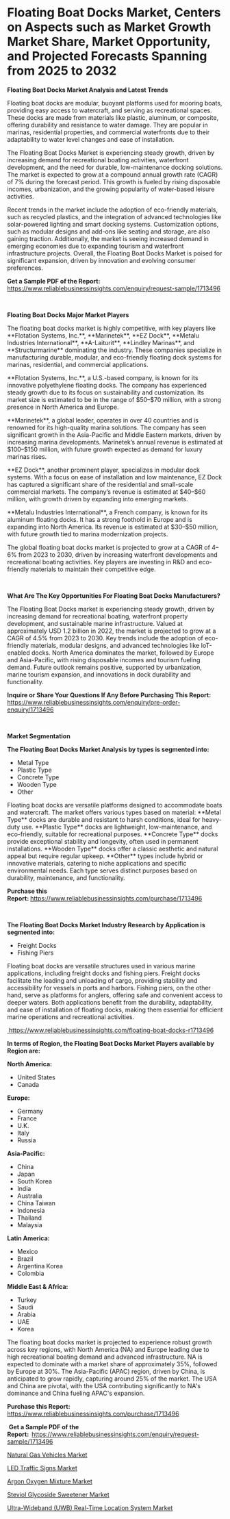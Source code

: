 <p><h1>Floating Boat Docks Market, Centers on Aspects such as Market Growth Market Share, Market Opportunity, and Projected Forecasts Spanning from 2025 to 2032</h1></p><p><strong>Floating Boat Docks Market Analysis and Latest Trends</strong></p>
<p><p>Floating boat docks are modular, buoyant platforms used for mooring boats, providing easy access to watercraft, and serving as recreational spaces. These docks are made from materials like plastic, aluminum, or composite, offering durability and resistance to water damage. They are popular in marinas, residential properties, and commercial waterfronts due to their adaptability to water level changes and ease of installation.</p><p>The Floating Boat Docks Market is experiencing steady growth, driven by increasing demand for recreational boating activities, waterfront development, and the need for durable, low-maintenance docking solutions. The market is expected to grow at a compound annual growth rate (CAGR) of 7% during the forecast period. This growth is fueled by rising disposable incomes, urbanization, and the growing popularity of water-based leisure activities.</p><p>Recent trends in the market include the adoption of eco-friendly materials, such as recycled plastics, and the integration of advanced technologies like solar-powered lighting and smart docking systems. Customization options, such as modular designs and add-ons like seating and storage, are also gaining traction. Additionally, the market is seeing increased demand in emerging economies due to expanding tourism and waterfront infrastructure projects. Overall, the Floating Boat Docks Market is poised for significant expansion, driven by innovation and evolving consumer preferences.</p></p>
<p><strong>Get a Sample PDF of the Report:&nbsp;</strong> <a href="https://www.reliablebusinessinsights.com/enquiry/request-sample/1713496?utm_campaign=1117&utm_medium=2&utm_source=Github&utm_content=ia&utm_term=22012025&utm_id=floating-boat-docks">https://www.reliablebusinessinsights.com/enquiry/request-sample/1713496</a></p>
<p>&nbsp;</p>
<p><strong>Floating Boat Docks Major Market Players</strong></p>
<p><p>The floating boat docks market is highly competitive, with key players like **Flotation Systems, Inc.**, **Marinetek**, **EZ Dock**, **Metalu Industries International**, **A-Laiturit**, **Lindley Marinas**, and **Structurmarine** dominating the industry. These companies specialize in manufacturing durable, modular, and eco-friendly floating dock systems for marinas, residential, and commercial applications.</p><p>**Flotation Systems, Inc.**, a U.S.-based company, is known for its innovative polyethylene floating docks. The company has experienced steady growth due to its focus on sustainability and customization. Its market size is estimated to be in the range of $50–$70 million, with a strong presence in North America and Europe.</p><p>**Marinetek**, a global leader, operates in over 40 countries and is renowned for its high-quality marina solutions. The company has seen significant growth in the Asia-Pacific and Middle Eastern markets, driven by increasing marina developments. Marinetek’s annual revenue is estimated at $100–$150 million, with future growth expected as demand for luxury marinas rises.</p><p>**EZ Dock**, another prominent player, specializes in modular dock systems. With a focus on ease of installation and low maintenance, EZ Dock has captured a significant share of the residential and small-scale commercial markets. The company’s revenue is estimated at $40–$60 million, with growth driven by expanding into emerging markets.</p><p>**Metalu Industries International**, a French company, is known for its aluminum floating docks. It has a strong foothold in Europe and is expanding into North America. Its revenue is estimated at $30–$50 million, with future growth tied to marina modernization projects.</p><p>The global floating boat docks market is projected to grow at a CAGR of 4–6% from 2023 to 2030, driven by increasing waterfront developments and recreational boating activities. Key players are investing in R&D and eco-friendly materials to maintain their competitive edge.</p></p>
<p>&nbsp;</p>
<p><strong>What Are The Key Opportunities For Floating Boat Docks Manufacturers?</strong></p>
<p><p>The Floating Boat Docks market is experiencing steady growth, driven by increasing demand for recreational boating, waterfront property development, and sustainable marine infrastructure. Valued at approximately USD 1.2 billion in 2022, the market is projected to grow at a CAGR of 4.5% from 2023 to 2030. Key trends include the adoption of eco-friendly materials, modular designs, and advanced technologies like IoT-enabled docks. North America dominates the market, followed by Europe and Asia-Pacific, with rising disposable incomes and tourism fueling demand. Future outlook remains positive, supported by urbanization, marine tourism expansion, and innovations in dock durability and functionality.</p></p>
<p><strong>Inquire or Share Your Questions If Any Before Purchasing This Report:</strong> <a href="https://www.reliablebusinessinsights.com/enquiry/pre-order-enquiry/1713496?utm_campaign=1117&utm_medium=2&utm_source=Github&utm_content=ia&utm_term=22012025&utm_id=floating-boat-docks">https://www.reliablebusinessinsights.com/enquiry/pre-order-enquiry/1713496</a></p>
<p>&nbsp;</p>
<p><strong>Market Segmentation</strong></p>
<p><strong>The Floating Boat Docks Market Analysis by types is segmented into:</strong></p>
<p><ul><li>Metal Type</li><li>Plastic Type</li><li>Concrete Type</li><li>Wooden Type</li><li>Other</li></ul></p>
<p><p>Floating boat docks are versatile platforms designed to accommodate boats and watercraft. The market offers various types based on material: **Metal Type** docks are durable and resistant to harsh conditions, ideal for heavy-duty use. **Plastic Type** docks are lightweight, low-maintenance, and eco-friendly, suitable for recreational purposes. **Concrete Type** docks provide exceptional stability and longevity, often used in permanent installations. **Wooden Type** docks offer a classic aesthetic and natural appeal but require regular upkeep. **Other** types include hybrid or innovative materials, catering to niche applications and specific environmental needs. Each type serves distinct purposes based on durability, maintenance, and functionality.</p></p>
<p><strong>Purchase this Report:&nbsp;</strong><a href="https://www.reliablebusinessinsights.com/purchase/1713496?utm_campaign=1117&utm_medium=2&utm_source=Github&utm_content=ia&utm_term=22012025&utm_id=floating-boat-docks">https://www.reliablebusinessinsights.com/purchase/1713496</a></p>
<p>&nbsp;</p>
<p><strong>The Floating Boat Docks Market Industry Research by Application is segmented into:</strong></p>
<p><ul><li>Freight Docks</li><li>Fishing Piers</li></ul></p>
<p><p>Floating boat docks are versatile structures used in various marine applications, including freight docks and fishing piers. Freight docks facilitate the loading and unloading of cargo, providing stability and accessibility for vessels in ports and harbors. Fishing piers, on the other hand, serve as platforms for anglers, offering safe and convenient access to deeper waters. Both applications benefit from the durability, adaptability, and ease of installation of floating docks, making them essential for efficient marine operations and recreational activities.</p></p>
<p><a href="https://www.reliablebusinessinsights.com/floating-boat-docks-r1713496?utm_campaign=1117&utm_medium=2&utm_source=Github&utm_content=ia&utm_term=22012025&utm_id=floating-boat-docks">&nbsp;https://www.reliablebusinessinsights.com/floating-boat-docks-r1713496</a></p>
<p><strong>In terms of Region, the Floating Boat Docks Market Players available by Region are:</strong></p>
<p>
    <p> <strong> North America: </strong>
        <ul>
            <li>United States</li>
            <li>Canada</li>
        </ul>
        </p> 
    <p> <strong> Europe: </strong>
        <ul>
            <li>Germany</li>
            <li>France</li>
            <li>U.K.</li>
            <li>Italy</li>
            <li>Russia</li>
        </ul>
        </p> 
    <p> <strong> Asia-Pacific: </strong>
        <ul>
            <li>China</li>
            <li>Japan</li>
            <li>South Korea</li>
            <li>India</li>
            <li>Australia</li>
            <li>China Taiwan</li>
            <li>Indonesia</li>
            <li>Thailand</li>
            <li>Malaysia</li>
        </ul>
        </p> 
    <p> <strong> Latin America: </strong>
        <ul>
            <li>Mexico</li>
            <li>Brazil</li>
            <li>Argentina Korea</li>
            <li>Colombia</li>
        </ul>
        </p> 
    <p> <strong> Middle East & Africa: </strong>
        <ul>
            <li>Turkey</li>
            <li>Saudi</li>
            <li>Arabia</li>
            <li>UAE</li>
            <li>Korea</li>
        </ul>
    </p>
    </p>
<p><p>The floating boat docks market is projected to experience robust growth across key regions, with North America (NA) and Europe leading due to high recreational boating demand and advanced infrastructure. NA is expected to dominate with a market share of approximately 35%, followed by Europe at 30%. The Asia-Pacific (APAC) region, driven by China, is anticipated to grow rapidly, capturing around 25% of the market. The USA and China are pivotal, with the USA contributing significantly to NA's dominance and China fueling APAC's expansion.</p></p>
<p><strong>Purchase this Report: </strong><a href="https://www.reliablebusinessinsights.com/purchase/1713496?utm_campaign=1117&utm_medium=2&utm_source=Github&utm_content=ia&utm_term=22012025&utm_id=floating-boat-docks">https://www.reliablebusinessinsights.com/purchase/1713496</a></p>
<p>&nbsp;<strong>Get a Sample PDF of the Report:&nbsp;&nbsp;</strong><a href="https://www.reliablebusinessinsights.com/enquiry/request-sample/1713496?utm_campaign=1117&utm_medium=2&utm_source=Github&utm_content=ia&utm_term=22012025&utm_id=floating-boat-docks">https://www.reliablebusinessinsights.com/enquiry/request-sample/1713496</a></p>
<p><strong></strong></p>
<p><p><a href="https://github.com/locarol73/Market-Research-Report-List-1/blob/main/natural-gas-vehicles-market.md?utm_campaign=1117&utm_medium=2&utm_source=Github&utm_content=ia&utm_term=22012025&utm_id=floating-boat-docks">Natural Gas Vehicles Market</a></p><p><a href="https://github.com/semiensamuel72378/Market-Research-Report-List-1/blob/main/led-traffic-signs-market.md?utm_campaign=1117&utm_medium=2&utm_source=Github&utm_content=ia&utm_term=22012025&utm_id=floating-boat-docks">LED Traffic Signs Market</a></p><p><a href="https://www.linkedin.com/pulse/argon-oxygen-mixture-market-analysis-anticipated-139-cagr-growth-2tynf?utm_campaign=1117&utm_medium=2&utm_source=Github&utm_content=ia&utm_term=22012025&utm_id=floating-boat-docks">Argon Oxygen Mixture Market</a></p><p><a href="https://www.linkedin.com/pulse/steviol-glycoside-sweetener-market-size-global-revenue-volume-0nn7c?utm_campaign=1117&utm_medium=2&utm_source=Github&utm_content=ia&utm_term=22012025&utm_id=floating-boat-docks">Steviol Glycoside Sweetener Market</a></p><p><a href="https://www.linkedin.com/pulse/market-dynamics-future-trends-global-ultra-wideband-uwb-real-time-xab2f?utm_campaign=1117&utm_medium=2&utm_source=Github&utm_content=ia&utm_term=22012025&utm_id=floating-boat-docks">Ultra-Wideband (UWB) Real-Time Location System Market</a></p></p>